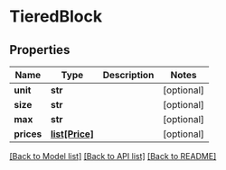 # TieredBlock

## Properties
Name | Type | Description | Notes
------------ | ------------- | ------------- | -------------
**unit** | **str** |  | [optional] 
**size** | **str** |  | [optional] 
**max** | **str** |  | [optional] 
**prices** | [**list[Price]**](Price.md) |  | [optional] 

[[Back to Model list]](../README.md#documentation-for-models) [[Back to API list]](../README.md#documentation-for-api-endpoints) [[Back to README]](../README.md)

